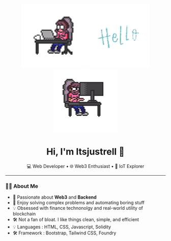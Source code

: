 <div align="center">
  <img src="/gifs/csguy.gif" width="200" height="200" />
  <img src="/gifs/hello.gif" width="200" height="200" />
  <img src="/gifs/csnotguy.gif" width="200" height="200" />
</div>

<h1 align="center">Hi, I'm Itsjustrell 👋</h1>

<p align="center">
  💻 Web Developer • 🌐 Web3 Enthusiast • 🔐 IoT Explorer
</p>

---

### 👨‍💻 About Me

- 🧠 Passionate about **Web3** and **Backend**
- 🧩 Enjoy solving complex problems and automating boring stuff
- 💡 Obsessed with finance technonolgy and real-world utility of blockchain
- 🛠️ Not a fan of bloat. I like things clean, simple, and efficient
- 💡 Languages      : HTML, CSS, Javascript, Solidity
- 🛠️ Framework      : Bootstrap, Tailwind CSS, Foundry
